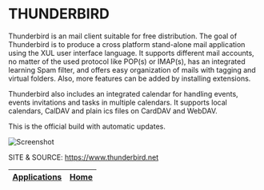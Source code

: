 # THUNDERBIRD

 Thunderbird is an mail client suitable for free distribution. 
 The goal of Thunderbird is to produce a cross platform stand-alone 
 mail application using the XUL user interface language. It supports 
 different mail accounts, no matter of the used protocol like POP(s) 
 or IMAP(s), has an integrated learning Spam filter, and offers easy 
 organization of mails with tagging and virtual folders. Also, more 
 features can be added by installing extensions.
  
 Thunderbird also includes an integrated calendar for handling events,
 events invitations and tasks in multiple calendars. It supports local 
 calendars, CalDAV and plain ics files on CardDAV and WebDAV.
  
 This is the official build with automatic updates. 
 
 ![Screenshot](https://media.imgcdn.org/repo/2023/03/mozilla-thunderbird/Mozilla-Thunderbird-free-download.jpg)
 
 SITE &
 SOURCE: https://www.thunderbird.net

 | [Applications](https://portable-linux-apps.github.io/apps.html) | [Home](https://portable-linux-apps.github.io)
 | --- | --- |
